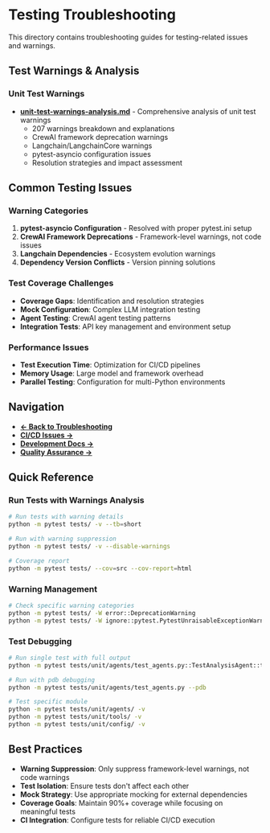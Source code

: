 # Testing Troubleshooting

This directory contains troubleshooting guides for testing-related issues and warnings.

## Test Warnings & Analysis

### Unit Test Warnings
- **[unit-test-warnings-analysis.md](./unit-test-warnings-analysis.md)** - Comprehensive analysis of unit test warnings
  - 207 warnings breakdown and explanations
  - CrewAI framework deprecation warnings
  - Langchain/LangchainCore warnings
  - pytest-asyncio configuration issues
  - Resolution strategies and impact assessment

## Common Testing Issues

### Warning Categories
1. **pytest-asyncio Configuration** - Resolved with proper pytest.ini setup
2. **CrewAI Framework Deprecations** - Framework-level warnings, not code issues
3. **Langchain Dependencies** - Ecosystem evolution warnings
4. **Dependency Version Conflicts** - Version pinning solutions

### Test Coverage Challenges
- **Coverage Gaps**: Identification and resolution strategies
- **Mock Configuration**: Complex LLM integration testing
- **Agent Testing**: CrewAI agent testing patterns
- **Integration Tests**: API key management and environment setup

### Performance Issues
- **Test Execution Time**: Optimization for CI/CD pipelines
- **Memory Usage**: Large model and framework overhead
- **Parallel Testing**: Configuration for multi-Python environments

## Navigation

- **[← Back to Troubleshooting](../README.md)**
- **[CI/CD Issues →](../ci-cd/)**
- **[Development Docs →](../../development/)**
- **[Quality Assurance →](../../development/quality-assurance/)**

## Quick Reference

### Run Tests with Warnings Analysis
```bash
# Run tests with warning details
python -m pytest tests/ -v --tb=short

# Run with warning suppression
python -m pytest tests/ -v --disable-warnings

# Coverage report
python -m pytest tests/ --cov=src --cov-report=html
```

### Warning Management
```bash
# Check specific warning categories
python -m pytest tests/ -W error::DeprecationWarning
python -m pytest tests/ -W ignore::pytest.PytestUnraisableExceptionWarning
```

### Test Debugging
```bash
# Run single test with full output  
python -m pytest tests/unit/agents/test_agents.py::TestAnalysisAgent::test_generate_strategic_analysis -v -s

# Run with pdb debugging
python -m pytest tests/unit/agents/test_agents.py --pdb

# Test specific module
python -m pytest tests/unit/agents/ -v
python -m pytest tests/unit/tools/ -v
python -m pytest tests/unit/config/ -v
```

## Best Practices

- **Warning Suppression**: Only suppress framework-level warnings, not code warnings
- **Test Isolation**: Ensure tests don't affect each other
- **Mock Strategy**: Use appropriate mocking for external dependencies
- **Coverage Goals**: Maintain 90%+ coverage while focusing on meaningful tests
- **CI Integration**: Configure tests for reliable CI/CD execution

